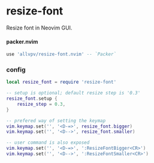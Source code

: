 # resize-font #
Resize font in Neovim GUI.

#### packer.nvim

```lua
use 'allvpv/resize-font.nvim' -- `Packer`
```

### config

```lua
local resize_font = require 'resize-font'

-- setup is optional; default resize step is '0.3'
resize_font.setup {
    resize_step = 0.3,
}

-- prefered way of setting the keymap
vim.keymap.set('', '<D-=>', resize_font.bigger)
vim.keymap.set('', '<D-->', resize_font.smaller)

-- user command is also exposed
vim.keymap.set('', '<D-=>', ':ResizeFontBigger<CR>')
vim.keymap.set('', '<D-->', ':ResizeFontSmaller<CR>')
```

